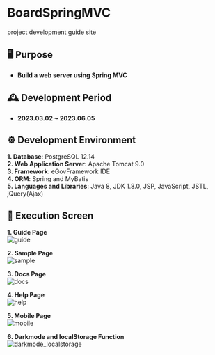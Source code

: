# **BoardSpringMVC**
project development guide site

## 🖥️ **Purpose**
- **Build a web server using Spring MVC**


## 🕰️ **Development Period**
- **2023.03.02 ~ 2023.06.05**


## ⚙️ **Development Environment**
**1. Database**: PostgreSQL 12.14<br>
**2. Web Application Server**: Apache Tomcat 9.0<br>
**3. Framework**: eGovFramework IDE<br>
**4. ORM**: Spring and MyBatis<br>
**5. Languages and Libraries**: Java 8, JDK 1.8.0, JSP, JavaScript, JSTL, jQuery(Ajax)<br>

## 📌 **Execution Screen**
**1. Guide Page**<br>
![guide](https://github.com/toughC/seesunguide_v1.1.5/assets/76736351/8a0b25ec-d31d-49a1-8927-16cb38771e0f)


**2. Sample Page**<br>
![sample](https://github.com/toughC/seesunguide_v1.1.5/assets/76736351/b627d7ae-a6b9-4a91-8167-ffe331eb1129)

**3. Docs Page**<br>
![docs](https://github.com/toughC/seesunguide_v1.1.5/assets/76736351/d67fe159-aab8-43a9-a68a-09d02427612a)

**4. Help Page**<br>
![help](https://github.com/toughC/seesunguide_v1.1.5/assets/76736351/ed7b5f76-c459-4e1d-9ca8-1a3c973fcf68)

**5. Mobile Page**<br>
![mobile](https://github.com/toughC/seesunguide_v1.1.5/assets/76736351/a7222689-c6aa-4392-ae0c-d705d243a9dd)

**6. Darkmode and localStorage Function**<br>
![darkmode_localstorage](https://github.com/toughC/seesunguide_v1.1.5/assets/76736351/d2378d5b-7fa0-4089-9f5f-4eac8bccf7b5)
